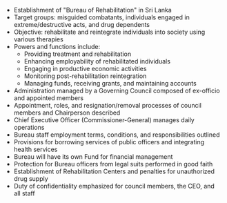 - Establishment of "Bureau of Rehabilitation" in Sri Lanka
- Target groups: misguided combatants, individuals engaged in extreme/destructive acts, and drug dependents
- Objective: rehabilitate and reintegrate individuals into society using various therapies
- Powers and functions include:
  - Providing treatment and rehabilitation
  - Enhancing employability of rehabilitated individuals
  - Engaging in productive economic activities
  - Monitoring post-rehabilitation reintegration
  - Managing funds, receiving grants, and maintaining accounts
- Administration managed by a Governing Council composed of ex-officio and appointed members
- Appointment, roles, and resignation/removal processes of council members and Chairperson described
- Chief Executive Officer (Commissioner-General) manages daily operations
- Bureau staff employment terms, conditions, and responsibilities outlined
- Provisions for borrowing services of public officers and integrating health services
- Bureau will have its own Fund for financial management
- Protection for Bureau officers from legal suits performed in good faith
- Establishment of Rehabilitation Centers and penalties for unauthorized drug supply
- Duty of confidentiality emphasized for council members, the CEO, and all staff